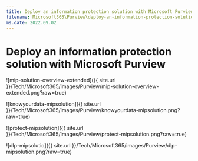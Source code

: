 ```yaml
---
title: Deploy an information protection solution with Microsoft Purview
filename: Microsoft365\Purview\deploy-an-information-protection-solution.md
ms.date: 2022.09.02
---
```


# Deploy an information protection solution with Microsoft Purview



![mip-solution-overview-extended]({{ site.url }}/Tech/Microsoft365/images/Purview/mip-solution-overview-extended.png?raw=true)

![knowyourdata-mipsolution]({{ site.url }}/Tech/Microsoft365/images/Purview/knowyourdata-mipsolution.png?raw=true)

![protect-mipsolution]({{ site.url }}/Tech/Microsoft365/images/Purview/protect-mipsolution.png?raw=true)

![dlp-mipsolutio]({{ site.url }}/Tech/Microsoft365/images/Purview/dlp-mipsolution.png?raw=true)

